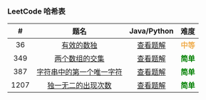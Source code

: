 ### LeetCode 哈希表

|  #   |                             题名                             |                      Java/Python                      |                    难度                     |
| :--: | :----------------------------------------------------------: | :---------------------------------------------------: | :-----------------------------------------: |
|  36  | [有效的数独](https://leetcode-cn.com/problems/valid-sudoku/) |            [查看题解](36-valid-sudoku.md)             | <strong style="color:#f0ad4e">中等</strong> |
| 349  | [两个数组的交集](https://leetcode-cn.com/problems/intersection-of-two-arrays/) |     [查看题解](349-intersection-of-two-arrays.md)     |  <strong style="color:green">简单</strong>  |
| 387  | [字符串中的第一个唯一字符](https://leetcode-cn.com/problems/first-unique-character-in-a-string/) | [查看题解](387-first-unique-character-in-a-string.md) |  <strong style="color:green">简单</strong>  |
| 1207 | [独一无二的出现次数](https://leetcode-cn.com/problems/unique-number-of-occurrences/) |   [查看题解](1207-unique-number-of-occurrences.md)    |  <strong style="color:green">简单</strong>  |


